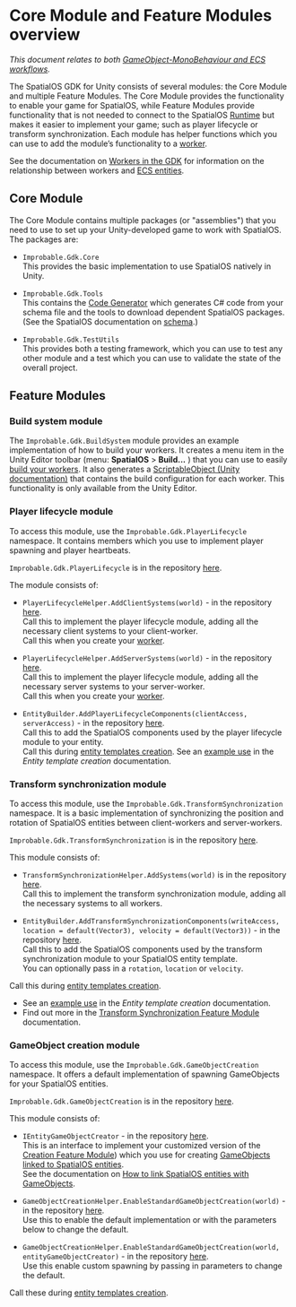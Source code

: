 [//]: # (Doc of docs reference 11)
[//]: # (TODO - which module is ECS or GO-MB specific and which is generic?)

# Core Module and Feature Modules overview
_This document relates to both [GameObject-MonoBehaviour and ECS workflows](../intro-workflows-spos-entities.md)._

The SpatialOS GDK for Unity consists of several modules: the Core Module and multiple Feature Modules. The Core Module provides the functionality to enable your game for SpatialOS, while Feature Modules provide functionality that is not needed to connect to the SpatialOS [Runtime](https://docs.improbable.io/reference/latest/shared/glossary#the-runtime) but makes it easier to implement your game; such as player lifecycle or transform synchronization. Each module has helper functions which you can use to add the module’s functionality to a [worker](https://github.com/spatialos/UnityGDK/blob/master/docs/content/workers.md).

See the documentation on [Workers in the GDK](../workers/workers-in-the-gdk.md) for information on the relationship between workers and [ECS entities](../glossary.md#ecs-entities).

## Core Module

The Core Module contains multiple packages (or "assemblies") that you need to use to set up your Unity-developed game to work with SpatialOS. The packages are:

* `Improbable.Gdk.Core` <br/>
This provides the basic implementation to use SpatialOS natively in Unity.

* `Improbable.Gdk.Tools`<br/>
 This contains the [Code Generator](../code-generator.md) which generates C# code from your schema file and the tools to download dependent SpatialOS packages. (See the SpatialOS documentation on [schema](../glossary.md#schema).)

* `Improbable.Gdk.TestUtils` <br/>
This provides both a testing framework, which you can use to test any other module and a test which you can use to validate the state of the overall project.

## Feature Modules

### Build system module

The `Improbable.Gdk.BuildSystem` module provides an example implementation of how to build your workers. It creates a menu item in the Unity Editor toolbar (menu: **SpatialOS** > **Build...** ) that you can use to easily [build your workers](../build.md#building-your-workers). It also generates a [ScriptableObject](https://docs.unity3d.com/ScriptReference/ScriptableObject.html)[ (Unity documentation)](https://docs.unity3d.com/ScriptReference/ScriptableObject.html) that contains the build configuration for each worker.  This functionality is only available from the Unity Editor.

### Player lifecycle module

To access this module, use the   `Improbable.Gdk.PlayerLifecycle` namespace. It contains members which you use to implement player spawning and player heartbeats.

`Improbable.Gdk.PlayerLifecycle` is in the repository [here](../../../tree/master/workers/unity/Packages/com.improbable.gdk.playerlifecycle).

The module consists of:

* `PlayerLifecycleHelper.AddClientSystems(world)` -  in the repository [here](../../../blob/master/workers/unity/Packages/com.improbable.gdk.playerlifecycle/PlayerLifecycleHelper.cs).<br/>
Call this to implement the player lifecycle module, adding all the necessary client systems to your client-worker.<br/>
Call this when you create your [worker](./workers/workers-in-the-gdk.md).

* `PlayerLifecycleHelper.AddServerSystems(world)` -  in the repository [here](../../../blob/master/workers/unity/Packages/com.improbable.gdk.playerlifecycle/PlayerLifecycleHelper.cs).<br/>
Call this to implement the player lifecycle module, adding all the necessary server systems to your server-worker.<br/>
Call this when you create your [worker](../workers/workers-in-the-gdk.md).

* `EntityBuilder.AddPlayerLifecycleComponents(clientAccess, serverAccess)` - in the repository [here](../../../blob/master/workers/unity/Packages/com.improbable.gdk.playerlifecycle/PlayerLifecycleHelper.cs).<br/>
Call this to add the SpatialOS components used by the player lifecycle module to your entity.<br/>
Call this during [entity templates creation](../entity-templates.md). See an [example use](../entity-templae-creation.md#player-lifecycle-module) in the *Entity template creation* documentation.

### Transform synchronization module

To access this module, use the `Improbable.Gdk.TransformSynchronization` namespace. It is a basic implementation of synchronizing the position and rotation of SpatialOS entities between client-workers and server-workers.

`Improbable.Gdk.TransformSynchronization` is in the repository [here](../../../tree/master/workers/unity/Packages/com.improbable.gdk.transformsynchronization).

This module consists of:

* `TransformSynchronizationHelper.AddSystems(world)` is in the repository [here](../../../tree/master/workers/unity/Packages/com.improbable.gdk.transformsynchronization).<br/>
Call this to implement the transform synchronization module, adding all the necessary systems to all workers.

* `EntityBuilder.AddTransformSynchronizationComponents(writeAccess, location = default(Vector3), velocity = default(Vector3))` - in the repository [here](../../../blob/master/workers/unity/Packages/com.improbable.gdk.transformsynchronization/TransformSynchronizationHelper.cs).<br/>
Call this to add the SpatialOS components used by the transform synchronization module to your SpatialOS entity template. <br/>
You can optionally pass in a `rotation`, `location` or `velocity`.

Call this during [entity templates creation](../entity-templates.md).
* See an [example use](../entity-template-creation.md#transform-synchronization-module) in the *Entity template creation* documentation.
* Find out more in the [Transform Synchronization Feature Module](transform-feature-module.md) documentation.


### GameObject creation module

To access this module, use the `Improbable.Gdk.GameObjectCreation` namespace. It offers a default implementation of spawning GameObjects for your SpatialOS entities.

`Improbable.Gdk.GameObjectCreation`  is in the repository [here](../../../tree/master/workers/unity/Packages/com.improbable.gdk.gameobjectcreation).

This module consists of:

*    `IEntityGameObjectCreator` -  in the repository [here](../../../blob/master/workers/unity/Packages/com.improbable.gdk.gameobjectcreation/IEntityGameObjectCreator.cs).
<br/>This is an interface to implement your customized version of the [Creation Feature Module](../gameobject/linking-spos-entities-gameobjects.md)) which you use for creating [GameObjects linked to SpatialOS entities]((./gameobject/linking-spos-entities-gameobjects.md)).
<br/>See the documentation on [How to link SpatialOS entities with GameObjects](../gameobject/linking-spos-entities-gameobjects.md).

* `GameObjectCreationHelper.EnableStandardGameObjectCreation(world)` - in the repository [here](../../blob/master/workers/unity/Packages/com.improbable.gdk.gameobjectcreation/GameObjectCreationHelper.cs).<br/>
Use this to enable the default implementation or with the parameters below to change the default.

* `GameObjectCreationHelper.EnableStandardGameObjectCreation(world,  entityGameObjectCreator)` - in the repository [here](../../../blob/master/workers/unity/Packages/com.improbable.gdk.gameobjectcreation/GameObjectCreationHelper.cs).<br/>
Use this enable custom spawning by passing in parameters to change the default.


Call these during [entity templates creation](../entity-templates.md).
